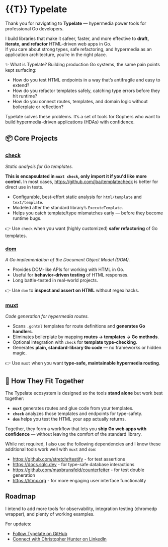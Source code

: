 # {{T}} Typelate

Thank you for navigating to **Typelate** — hypermedia power tools for professional Go developers.  

I build libraries that make it safeer, faster, and more effective to **draft, iterate, and refactor** HTML-driven web apps in Go.  
If you care about strong types, safe refactoring, and hypermedia as an application architecture, you’re in the right place.

✨ What is Typelate?
Building production Go systems, the same pain points kept surfacing:

- How do you test HTML endpoints in a way that’s antifragile and easy to extend?
- How do you refactor templates safely, catching type errors before they hit runtime?
- How do you connect routes, templates, and domain logic without boilerplate or reflection?

Typelate solves these problems.
It’s a set of tools for Gophers who want to build hypermedia-driven applications (HDAs) with confidence.

## 📦 Core Projects

### [**check**](https://github.com/typelate/check)
*Static analysis for Go templates.*

**This is encapsulated in `muxt check`, only import it if you'd like more control.**
In most cases, https://github.com/jba/templatecheck is better for direct use in tests.

- Configurable, best-effort static analysis for `html/template` and `text/template`.
- Modeled after the standard library’s `ExecuteTemplate`.
- Helps you catch template/type mismatches early — before they become runtime bugs.

👉 Use `check` when you want (highly customized) **safer refactoring** of Go templates.

### [**dom**](https://github.com/typelate/dom)
*A Go implementation of the Document Object Model (DOM).*

- Provides DOM-like APIs for working with HTML in Go.
- Useful for **behavior-driven testing** of HTML responses.
- Long battle-tested in real-world projects.

👉 Use `dom` to **inspect and assert on HTML** without regex hacks.

### [**muxt**](https://github.com/typelate/muxt)
*Code generation for hypermedia routes.*

- Scans `.gohtml` templates for route definitions and **generates Go handlers**.
- Eliminates boilerplate by mapping **routes → templates → Go methods**.
- Optional integration with `check` for **template type-checking**.
- Generates **plain, standard-library Go code** — no frameworks or hidden magic.

👉 Use `muxt` when you want **type-safe, maintainable hypermedia routing**.

## 🔗 How They Fit Together

The Typelate ecosystem is designed so the tools **stand alone** but work best together:

- **`muxt`** generates routes and glue code from your templates.  
- **`check`** analyzes those templates and endpoints for type-safety.  
- **`dom`** helps you test the HTML your app actually returns.  

Together, they form a workflow that lets you **ship Go web apps with confidence** — without leaving the comfort of the standard library.

While not required, I also use the following dependencies and I know these additional tools work well with `muxt` and `dom`:
- https://github.com/stretchr/testify - for test assertions
- https://docs.sqlc.dev - for type-safe database interactions
- https://github.com/maxbrunsfeld/counterfeiter - for test double generation
- https://htmx.org - for more engaging user interface functionality

## Roadmap

I intend to add more tools for observability, integration testing (chromedp wrapper), and plenty of working examples.

For updates:  
- [Follow Typelate on GitHub](https://github.com/typelate)  
- [Connect with Christopher Hunter on LinkedIn](https://linkedin.com/in/crhntr)   

